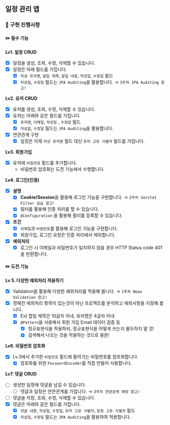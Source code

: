 ## 일정 관리 앱
### 🚀 구현 진행사항
#### ✏️ 필수 기능
**Lv1. 일정 CRUD**
- [x]  일정을 생성, 조회, 수정, 삭제할 수 있습니다.
- [x]  일정은 아래 필드를 가집니다.
    - [x]  `작성 유저명`, `할일 제목`, `할일 내용`, `작성일`, `수정일` 필드
    - [x]  `작성일`, `수정일` 필드는 `JPA Auditing`을 활용합니다. → `3주차 JPA Auditing 참고!`

**Lv2. 유저 CRUD**
- [x]  유저를 생성, 조회, 수정, 삭제할 수 있습니다.
- [x]  유저는 아래와 같은 필드를 가집니다.
   - [x]  `유저명`, `이메일`, `작성일` , `수정일` 필드
   - [x]  `작성일`, `수정일` 필드는 `JPA Auditing`을 활용합니다.
- [x]  연관관계 구현
   - [x]  일정은 이제 `작성 유저명` 필드 대신 `유저 고유 식별자` 필드를 가집니다.

**Lv3. 회원가입**
- [x]  유저에 `비밀번호` 필드를 추가합니다.
   - 비밀번호 암호화는 도전 기능에서 수행합니다.

**Lv4. 로그인(인증)**
- [x]  **설명**
   - [x]  **Cookie/Session**을 활용해 로그인 기능을 구현합니다. → `2주차 Servlet Filter 실습 참고!`
   - [x]  필터를 활용해 인증 처리를 할 수 있습니다.
   - [x]  `@Configuration` 을 활용해 필터를 등록할 수 있습니다.
- [x]  **조건**
   - [x]  `이메일`과 `비밀번호`를 활용해 로그인 기능을 구현합니다.
   - [x]  회원가입, 로그인 요청은 인증 처리에서 제외합니다.
- [x]  **예외처리**
   - [x]  로그인 시 이메일과 비밀번호가 일치하지 않을 경우 HTTP Status code 401을 반환합니다.

#### ✏️ 도전 기능
**Lv 5. 다양한 예외처리 적용하기**
- [x]  Validation을 활용해 다양한 예외처리를 적용해 봅니다. → `1주차 Bean Validation 참고!`
- [x]  정해진 예외처리 항목이 있는것이 아닌 프로젝트를 분석하고 예외사항을 지정해 봅니다.
   - [x]  Ex) 할일 제목은 10글자 이내, 유저명은 4글자 이내
   - [x]  `@Pattern`을 사용해서 회원 가입 Email 데이터 검증 등
      - [x]  정규표현식을 적용하되, 정규표현식을 어떻게 쓰는지 몰두하지 말 것!
      - [x]  검색해서 나오는 것을 적용하는 것으로 충분!

**Lv6. 비밀번호 암호화**
- [x]  Lv.3에서 추가한 `비밀번호` 필드에 들어가는 비밀번호를 암호화합니다.
   - [x]  암호화를 위한 `PasswordEncoder`를 직접 만들어 사용합니다.

**Lv7. 댓글 CRUD**
- [ ]  생성한 일정에 댓글을 남길 수 있습니다.
   - [ ]  댓글과 일정은 연관관계를 가집니다. →  `3주차 연관관계 매핑 참고!`
- [ ]  댓글을 저장, 조회, 수정, 삭제할 수 있습니다.
- [x]  댓글은 아래와 같은 필드를 가집니다.
   - [x]  `댓글 내용`, `작성일`, `수정일`, `유저 고유 식별자`, `일정 고유 식별자` 필드
   - [x]  `작성일`, `수정일` 필드는 `JPA Auditing`을 활용하여 적용합니다.